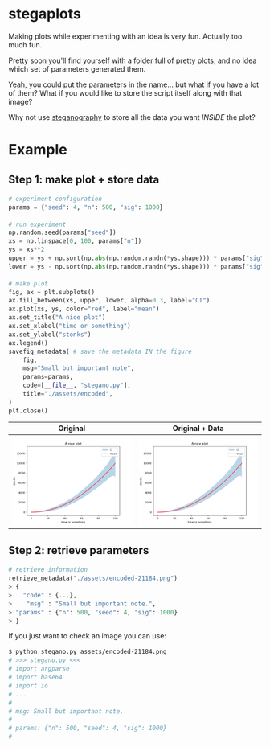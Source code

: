 # stegaplots
Making plots while experimenting with an idea is very fun. Actually too much fun. 

Pretty soon you'll find yourself with a folder full of pretty plots, and no idea which set of parameters generated them.

Yeah, you could put the parameters in the name... but what if you have a lot of them? 
What if you would like to store the script itself along with that image?

Why not use [steganography](https://en.wikipedia.org/wiki/Steganography) to store all the data you want *INSIDE* the plot?


# Example
## Step 1: make plot + store data
```python
# experiment configuration
params = {"seed": 4, "n": 500, "sig": 1000}

# run experiment
np.random.seed(params["seed"])
xs = np.linspace(0, 100, params["n"])
ys = xs**2
upper = ys + np.sort(np.abs(np.random.randn(*ys.shape))) * params["sig"]
lower = ys - np.sort(np.abs(np.random.randn(*ys.shape))) * params["sig"]

# make plot
fig, ax = plt.subplots()
ax.fill_between(xs, upper, lower, alpha=0.3, label="CI")
ax.plot(xs, ys, color="red", label="mean")
ax.set_title("A nice plot")
ax.set_xlabel("time or something")
ax.set_ylabel("stonks")
ax.legend()
savefig_metadata( # save the metadata IN the figure
    fig,
    msg="Small but important note",
    params=params,
    code=[__file__, "stegano.py"],
    title="./assets/encoded",
)
plt.close()
```
Original                   |  Original + Data
:-------------------------:|:-------------------------:
![](assets/original.png)   |  ![](assets/encoded-21184.png)

## Step 2: retrieve parameters
```python
# retrieve information
retrieve_metadata("./assets/encoded-21184.png")
> {
>   "code" : {...},
>    "msg" : "Small but important note.",
> "params" : {"n": 500, "seed": 4, "sig": 1000}
> }
```

If you just want to check an image you can use:

```bash
$ python stegano.py assets/encoded-21184.png
# >>> stegano.py <<<
# import argparse
# import base64
# import io
# ...
# 
# msg: Small but important note.
# 
# params: {"n": 500, "seed": 4, "sig": 1000}
# 
```
